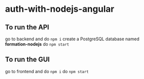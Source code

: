 # auth-with-nodejs-angular

## To run the API
go to backend and do `npm i`
create a PostgreSQL database named **formation-nodejs**
do `npm start`

## To run the GUI
go to frontend and do `npm i`
do `npm start`
